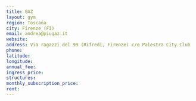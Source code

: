 ```yaml
---
title: GAZ
layout: gym
region: Toscana
city: Firenze (FI)
email: andrea@piugaz.it
website: 
address: Via ragazzi del 99 (Rifredi, Firenze) c/o Palestra City Club
phone: 
latitude: 
longitude: 
annual_fee: 
ingress_price: 
structures: 
monthly_subscription_price: 
rent: 
---
```


